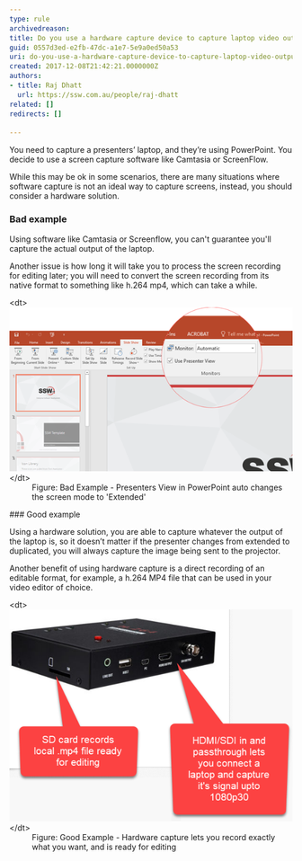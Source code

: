 ```yaml
---
type: rule
archivedreason: 
title: Do you use a hardware capture device to capture laptop video output?
guid: 0557d3ed-e2fb-47dc-a1e7-5e9a0ed50a53
uri: do-you-use-a-hardware-capture-device-to-capture-laptop-video-output
created: 2017-12-08T21:42:21.0000000Z
authors:
- title: Raj Dhatt
  url: https://ssw.com.au/people/raj-dhatt
related: []
redirects: []

---
```


You need to capture a presenters’ laptop, and they’re using PowerPoint. You decide to use a screen capture software like Camtasia or ScreenFlow.

While this may be ok in some scenarios, there are many situations where software capture is not an ideal way to capture screens, instead, you should consider a hardware solution.

<!--endintro-->

### Bad example 


Using software like Camtasia or Screenflow, you can't guarantee you'll capture the actual output of the laptop.

Another issue is how long it will take you to process the screen recording for editing later; you will need to convert the screen recording from its native format to something like h.264 mp4, which can take a while.
<dl class="badImage">&lt;dt&gt;<img src="using-capture-hardware-bad.png" alt="using-capture-hardware-bad.png">&lt;/dt&gt;<dd>Figure: Bad Example - Presenters View in PowerPoint auto changes the screen mode to 'Extended' </dd></dl>
### Good example

Using a hardware solution, you are able to capture whatever the output of the laptop is, so it doesn’t matter if the presenter changes from extended to duplicated, you will always capture the image being sent to the projector.

Another benefit of using hardware capture is a direct recording of an editable format, for example, a h.264 MP4 file that can be used in your video editor of choice.
<dl class="goodImage">&lt;dt&gt;<img src="using-capture-hardware-good.png" alt="using-capture-hardware-good.png">&lt;/dt&gt;<dd>Figure: Good Example - Hardware capture lets you record exactly what you want, and is ready for editing</dd></dl>
